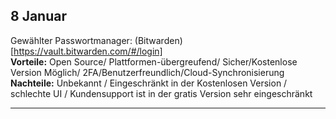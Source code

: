 ## 8 Januar

Gewählter Passwortmanager: (Bitwarden)[https://vault.bitwarden.com/#/login] <br>
**Vorteile:** Open Source/ Plattformen-übergreufend/ Sicher/Kostenlose Version Möglich/ 2FA/Benutzerfreundlich/Cloud-Synchronisierung <br>
**Nachteile:** Unbekannt / Eingeschränkt in der Kostenlosen Version / schlechte UI / Kundensupport ist in der gratis Version sehr eingeschränkt <br>

___

